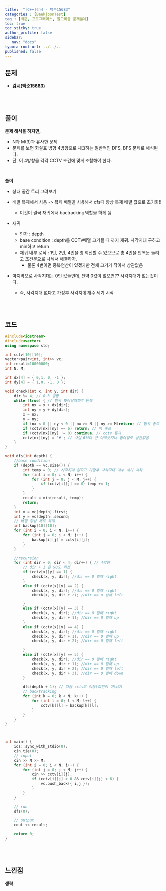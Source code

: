 ```yaml
---
title:  "[C++]감시 - 백준15683"
categories : [BaekjoonTest]
tag : [백준, 프로그래머스, 알고리즘 문제풀이]
toc: true
toc_sticky: true
author_profile: false
sidebar:
   nav: "docs"
typora-root-url: ../../..
published: false
---
```




## 문제

* **[감시(백준15683)](https://www.acmicpc.net/problem/15683)**

<br><br>

## 풀이

**문제 해석을 하자면,**

* N과 M(3)과 유사한 문제
* 문제를 보면 화살표 방향 4방향으로 체크하는 일반적인 DFS, BFS 문제로 해석된다.
* 단, 이 4방향을 각각 CCTV 조건에 맞게 조합해야 한다.

<br>

**풀이**

* 상태 공간 트리 그려보기

* 배열 복제해서 사용 -> 복제 배열을 사용해서 dfs때 항상 복제 배열 값으로 초기화!!
  * 이것이 결국 재귀에서 bactracking 역할을 하게 됨
* 재귀
  * 인자 : depth
  * base condition : depth를 CCTV배열 크기될 때 까지 재귀. 사각지대 구하고 min하고 return
  * 재귀 내부 로직 : 1번, 2번, 4번을 총 회전할 수 있으므로 총 4번을 반복문 돌리고 조건문으로 나눠서 해결하자.
    * 물론 4번이면 중복연산이 있겠지만 전체 크기가 작아서 상관없음

* 마지막으로 사각지대는 0인 값들인데, 만약 0값이 없으면?? 사각지대가 없는것이다.
  * 즉, 사각지대 없다고 가정후 사각지대 개수 세기 시작

<br><br>

## 코드

```c++
#include<iostream>
#include<vector>
using namespace std;

int cctv[10][10];
vector<pair<int, int>> vc;
int result=10000000;
int N, M;

int dx[4] = { 0,1, 0, -1 };
int dy[4] = { 1,0, -1, 0 };

void check(int x, int y, int dir) {
	dir %= 4; // 0~3 방향
	while (true) { // 범위 벗어날때까지 반복
		int nx = x + dx[dir];
		int ny = y + dy[dir];
		x = nx;
		y = ny;
		if (nx < 0 || ny < 0 || nx >= N || ny >= M)return; // 범위 종료
		if (cctv[nx][ny] == 6) return; // 벽 종료
		if (cctv[nx][ny] != 0) continue; // cctv 통과
		cctv[nx][ny] = '#'; // 사실 6보다 큰 아무숫자나 집어넣도 상관없음
	}
}

void dfs(int depth) {
	//base condition
	if (depth == vc.size()) {
		int temp = 0; // 사각지대 없다고 가정후 사각지대 개수 세기 시작
		for (int i = 0; i < N; i++) {
			for (int j = 0; j < M; j++) {
				if (cctv[i][j] == 0) temp += 1;
			}
		}
		result = min(result, temp);
		return;
	}
	int x = vc[depth].first;
	int y = vc[depth].second;
	// 배열 항상 새로 복제
	int backup[10][10];
	for (int i = 0; i < N; i++) {
		for (int j = 0; j < M; j++) {
			backup[i][j] = cctv[i][j];
		}
	}

	//recursion
	for (int dir = 0; dir < 4; dir++) { // 4방향
		// dir + 1 은 90도 회전
		if (cctv[x][y] == 1) {
			check(x, y, dir); //dir == 0 일때 right
		}
		else if (cctv[x][y] == 2) {
			check(x, y, dir); //dir == 0 일때 right
			check(x, y, dir + 2); //dir == 0 일때 left

		}
		else if (cctv[x][y] == 3) {
			check(x, y, dir); //dir == 0 일때 right
			check(x, y, dir + 1); //dir == 0 일때 up
		}
		else if (cctv[x][y] == 4) {
			check(x, y, dir); //dir == 0 일때 right
			check(x, y, dir + 1); //dir == 0 일때 up
			check(x, y, dir + 2); //dir == 0 일때 left

		}
		else if (cctv[x][y] == 5) {
			check(x, y, dir); //dir == 0 일때 right
			check(x, y, dir + 1); //dir == 0 일때 up
			check(x, y, dir + 2); //dir == 0 일때 left
			check(x, y, dir + 3); //dir == 0 일때 down
		}

		dfs(depth + 1); // 다음 cctv로 이동(회전이 아니라)
		// backtracking
		for (int k = 0; k < N; k++) {
			for (int l = 0; l < M; l++) {
				cctv[k][l] = backup[k][l];
			}
		}
	}
}



int main() {
	ios::sync_with_stdio(0);
	cin.tie(0);
	// input
	cin >> N >> M;
	for (int i = 0; i < N; i++) {
		for (int j = 0; j < M; j++) {
			cin >> cctv[i][j];
			if (cctv[i][j] > 0 && cctv[i][j] < 6) {
				vc.push_back({ i,j });
			}
		}
	}

	// run
	dfs(0);

	// output
	cout << result;

	return 0;
}
```

<br><br>

## 느낀점

**생략**

